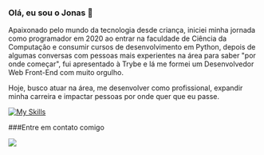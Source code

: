 ### Olá, eu sou o Jonas 👋

Apaixonado pelo mundo da tecnologia desde criança, iniciei minha jornada como programador em 2020 ao entrar na faculdade de Ciência da Computação e consumir cursos de desenvolvimento em Python, depois de algumas conversas com pessoas mais experientes na área para saber "por onde começar", fui apresentado à Trybe e lá me formei um Desenvolvedor Web Front-End com muito orgulho.

Hoje, busco atuar na área, me desenvolver como profissional, expandir minha carreira e impactar pessoas por onde quer que eu passe.

[![My Skills](https://skillicons.dev/icons?i=js,html,css,jest,nodejs,react,redux,ts,linux)](https://skillicons.dev)

###Entre em contato comigo

[<img src="https://img.icons8.com/color/48/000000/linkedin-circled--v1.png"/>](https://www.linkedin.com/in/jonasjeronimodev/)
